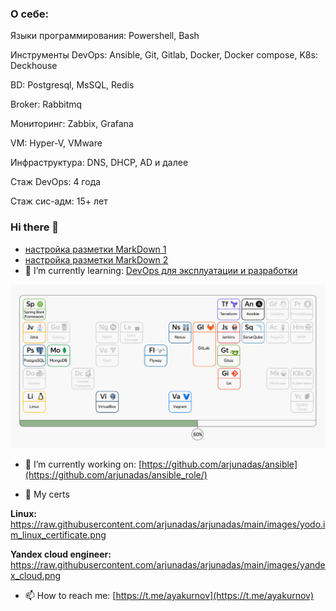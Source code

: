### О себе:
Языки программирования:
Powershell,
Bash

Инструменты DevOps:
Ansible,
Git,
Gitlab,
Docker, Docker compose,
K8s: Deckhouse

BD:
Postgresql,
MsSQL,
Redis

Broker:
Rabbitmq

Мониторинг:
Zabbix, Grafana

VM:
Hyper-V, VMware

Инфраструктура:
DNS, DHCP, AD и далее

Стаж DevOps: 4 года

Стаж сис-адм: 15+ лет


### Hi there 👋

 - [настройка разметки MarkDown 1](https://help.vivaldi.com/ru/services-ru/forum-ru/markdown-formatting/)
 - [настройка разметки MarkDown 2](https://gist.github.com/Jekins/2bf2d0638163f1294637#CodeBlocks)
- 🌱 I’m currently learning:
[DevOps для эксплуатации и разработки](https://practicum.yandex.ru/promo/devops-course)

![после окончания 2ой главы](/images/progress-bar.png)

- 🔭 I’m currently working on:
[https://github.com/arjunadas/ansible](https://github.com/arjunadas/ansible_role/)

- 💬 My certs

**Linux:**
https://raw.githubusercontent.com/arjunadas/arjunadas/main/images/yodo.im_linux_certificate.png

**Yandex cloud engineer:**
https://raw.githubusercontent.com/arjunadas/arjunadas/main/images/yandex_cloud.png

- 📫 How to reach me:
[https://t.me/ayakurnov](https://t.me/ayakurnov)

<!--
**arjunadas/arjunadas** is a ✨ _special_ ✨ repository because its `README.md` (this file) appears on your GitHub profile.

Here are some ideas to get you started:

- 🔭 I’m currently working on ...
- 🌱 I’m currently learning ...
- 👯 I’m looking to collaborate on ...
- 🤔 I’m looking for help with ...
- 💬 Ask me about ...
- 📫 How to reach me: ...
- 😄 Pronouns: ...
- ⚡ Fun fact: ...
-->
